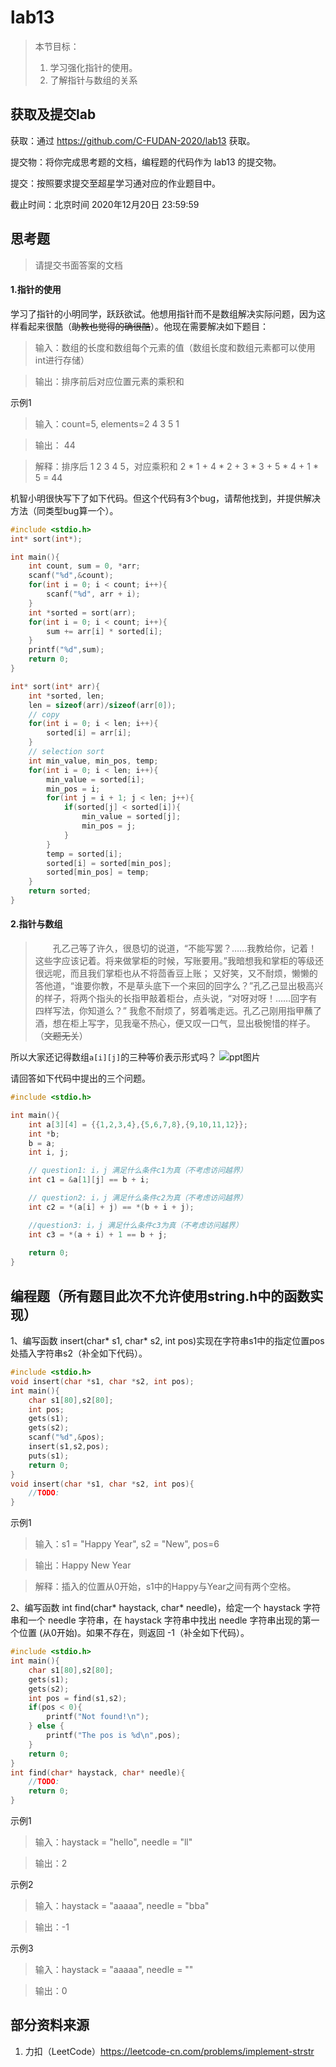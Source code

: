 # lab13

>本节目标：
>
>1. 学习强化指针的使用。
>2. 了解指针与数组的关系

获取及提交lab
-------
获取：通过 https://github.com/C-FUDAN-2020/lab13 获取。

提交物：将你完成思考题的文档，编程题的代码作为 lab13 的提交物。

提交：按照要求提交至超星学习通对应的作业题目中。

截止时间：北京时间 2020年12月20日 23:59:59

## 思考题

> 请提交书面答案的文档

#### 1.指针的使用
学习了指针的小明同学，跃跃欲试。他想用指针而不是数组解决实际问题，因为这样看起来很酷（~~助教也觉得的确很酷~~）。他现在需要解决如下题目：

> 输入：数组的长度和数组每个元素的值（数组长度和数组元素都可以使用int进行存储）

> 输出：排序前后对应位置元素的乘积和    

示例1

> 输入：count=5, elements=2 4 3 5 1

> 输出： 44

> 解释：排序后 1 2 3 4 5，对应乘积和 2 * 1 + 4 * 2 + 3 * 3 + 5 * 4 + 1 * 5 = 44

机智小明很快写下了如下代码。但这个代码有3个bug，请帮他找到，并提供解决方法（同类型bug算一个）。

```c
#include <stdio.h>
int* sort(int*);

int main(){
    int count, sum = 0, *arr;
    scanf("%d",&count);
    for(int i = 0; i < count; i++){
        scanf("%d", arr + i);
    }
    int *sorted = sort(arr);
    for(int i = 0; i < count; i++){
        sum += arr[i] * sorted[i];
    }
    printf("%d",sum);
    return 0;
}

int* sort(int* arr){
    int *sorted, len;
    len = sizeof(arr)/sizeof(arr[0]);
    // copy
    for(int i = 0; i < len; i++){
        sorted[i] = arr[i];
    }
    // selection sort
    int min_value, min_pos, temp;
    for(int i = 0; i < len; i++){
        min_value = sorted[i];
        min_pos = i;
        for(int j = i + 1; j < len; j++){
            if(sorted[j] < sorted[i]){
                min_value = sorted[j];
                min_pos = j;
            }
        }
        temp = sorted[i];
        sorted[i] = sorted[min_pos];
        sorted[min_pos] = temp;
    }
    return sorted;
}
```
#### 2.指针与数组
> &emsp;&emsp;孔乙己等了许久，很恳切的说道，“不能写罢？……我教给你，记着！这些字应该记着。将来做掌柜的时候，写账要用。”我暗想我和掌柜的等级还很远呢，而且我们掌柜也从不将茴香豆上账；
> 又好笑，又不耐烦，懒懒的答他道，“谁要你教，不是草头底下一个来回的回字么？”孔乙己显出极高兴的样子，将两个指头的长指甲敲着柜台，点头说，“对呀对呀！……回字有四样写法，你知道么？”
> 我愈不耐烦了，努着嘴走远。孔乙己刚用指甲蘸了酒，想在柜上写字，见我毫不热心，便又叹一口气，显出极惋惜的样子。（~~文题无关~~）

所以大家还记得数组`a[i][j]`的三种等价表示形式吗？
![ppt图片](./ppt.png)

请回答如下代码中提出的三个问题。

```c
#include <stdio.h>

int main(){
    int a[3][4] = {{1,2,3,4},{5,6,7,8},{9,10,11,12}};
    int *b;
    b = a;
    int i, j;

    // question1: i，j 满足什么条件c1为真（不考虑访问越界）
    int c1 = &a[1][j] == b + i;

    // question2: i，j 满足什么条件c2为真（不考虑访问越界）
    int c2 = *(a[i] + j) == *(b + i + j);

    //question3: i，j 满足什么条件c3为真（不考虑访问越界）
    int c3 = *(a + i) + 1 == b + j;
    
    return 0;
}
```

## 编程题（所有题目此次不允许使用string.h中的函数实现）

1、编写函数 insert(char* s1, char* s2, int pos)实现在字符串s1中的指定位置pos处插入字符串s2（补全如下代码）。

```c
#include <stdio.h>
void insert(char *s1, char *s2, int pos);
int main(){
    char s1[80],s2[80];
    int pos;
    gets(s1);
    gets(s2);
    scanf("%d",&pos);
    insert(s1,s2,pos);
    puts(s1);
    return 0;
}
void insert(char *s1, char *s2, int pos){
    //TODO: 
}
```
示例1
> 输入：s1 = "Happy  Year", s2 = "New", pos=6

> 输出：Happy New Year

> 解释：插入的位置从0开始，s1中的Happy与Year之间有两个空格。

2、编写函数 int find(char* haystack, char* needle)，给定一个 haystack 字符串和一个 needle 字符串，在 haystack 字符串中找出 needle 字符串出现的第一个位置 (从0开始)。如果不存在，则返回  -1（补全如下代码）。

```c
#include <stdio.h>
int main(){
    char s1[80],s2[80];
    gets(s1);
    gets(s2);
    int pos = find(s1,s2);
    if(pos < 0){
        printf("Not found!\n");
    } else {
        printf("The pos is %d\n",pos);
    }
    return 0;
}
int find(char* haystack, char* needle){
    //TODO: 
    return 0;
}
```
示例1
> 输入：haystack = "hello", needle = "ll"

> 输出：2

示例2
> 输入：haystack = "aaaaa", needle = "bba"

> 输出：-1

示例3
> 输入：haystack = "aaaaa", needle = ""

> 输出：0

## 部分资料来源

1. 力扣（LeetCode）https://leetcode-cn.com/problems/implement-strstr


